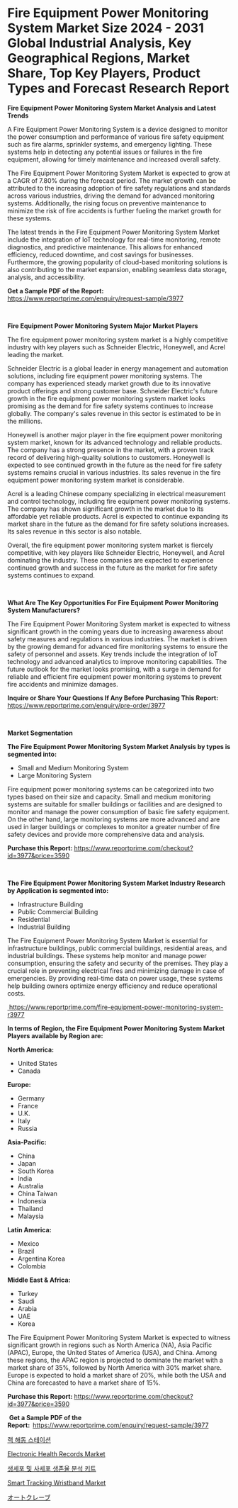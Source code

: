 <p><h1>Fire Equipment Power Monitoring System Market Size 2024 - 2031 Global Industrial Analysis, Key Geographical Regions, Market Share, Top Key Players, Product Types and Forecast Research Report</h1></p><p><strong>Fire Equipment Power Monitoring System Market Analysis and Latest Trends</strong></p>
<p><p>A Fire Equipment Power Monitoring System is a device designed to monitor the power consumption and performance of various fire safety equipment such as fire alarms, sprinkler systems, and emergency lighting. These systems help in detecting any potential issues or failures in the fire equipment, allowing for timely maintenance and increased overall safety.</p><p>The Fire Equipment Power Monitoring System Market is expected to grow at a CAGR of 7.80% during the forecast period. The market growth can be attributed to the increasing adoption of fire safety regulations and standards across various industries, driving the demand for advanced monitoring systems. Additionally, the rising focus on preventive maintenance to minimize the risk of fire accidents is further fueling the market growth for these systems.</p><p>The latest trends in the Fire Equipment Power Monitoring System Market include the integration of IoT technology for real-time monitoring, remote diagnostics, and predictive maintenance. This allows for enhanced efficiency, reduced downtime, and cost savings for businesses. Furthermore, the growing popularity of cloud-based monitoring solutions is also contributing to the market expansion, enabling seamless data storage, analysis, and accessibility.</p></p>
<p><strong>Get a Sample PDF of the Report:&nbsp;</strong> <a href="https://www.reportprime.com/enquiry/request-sample/3977">https://www.reportprime.com/enquiry/request-sample/3977</a></p>
<p>&nbsp;</p>
<p><strong>Fire Equipment Power Monitoring System Major Market Players</strong></p>
<p><p>The fire equipment power monitoring system market is a highly competitive industry with key players such as Schneider Electric, Honeywell, and Acrel leading the market.</p><p>Schneider Electric is a global leader in energy management and automation solutions, including fire equipment power monitoring systems. The company has experienced steady market growth due to its innovative product offerings and strong customer base. Schneider Electric's future growth in the fire equipment power monitoring system market looks promising as the demand for fire safety systems continues to increase globally. The company's sales revenue in this sector is estimated to be in the millions.</p><p>Honeywell is another major player in the fire equipment power monitoring system market, known for its advanced technology and reliable products. The company has a strong presence in the market, with a proven track record of delivering high-quality solutions to customers. Honeywell is expected to see continued growth in the future as the need for fire safety systems remains crucial in various industries. Its sales revenue in the fire equipment power monitoring system market is considerable.</p><p>Acrel is a leading Chinese company specializing in electrical measurement and control technology, including fire equipment power monitoring systems. The company has shown significant growth in the market due to its affordable yet reliable products. Acrel is expected to continue expanding its market share in the future as the demand for fire safety solutions increases. Its sales revenue in this sector is also notable.</p><p>Overall, the fire equipment power monitoring system market is fiercely competitive, with key players like Schneider Electric, Honeywell, and Acrel dominating the industry. These companies are expected to experience continued growth and success in the future as the market for fire safety systems continues to expand.</p></p>
<p>&nbsp;</p>
<p><strong>What Are The Key Opportunities For Fire Equipment Power Monitoring System Manufacturers?</strong></p>
<p><p>The Fire Equipment Power Monitoring System market is expected to witness significant growth in the coming years due to increasing awareness about safety measures and regulations in various industries. The market is driven by the growing demand for advanced fire monitoring systems to ensure the safety of personnel and assets. Key trends include the integration of IoT technology and advanced analytics to improve monitoring capabilities. The future outlook for the market looks promising, with a surge in demand for reliable and efficient fire equipment power monitoring systems to prevent fire accidents and minimize damages.</p></p>
<p><strong>Inquire or Share Your Questions If Any Before Purchasing This Report:</strong> <a href="https://www.reportprime.com/enquiry/pre-order/3977">https://www.reportprime.com/enquiry/pre-order/3977</a></p>
<p>&nbsp;</p>
<p><strong>Market Segmentation</strong></p>
<p><strong>The Fire Equipment Power Monitoring System Market Analysis by types is segmented into:</strong></p>
<p><ul><li>Small and Medium Monitoring System</li><li>Large Monitoring System</li></ul></p>
<p><p>Fire equipment power monitoring systems can be categorized into two types based on their size and capacity. Small and medium monitoring systems are suitable for smaller buildings or facilities and are designed to monitor and manage the power consumption of basic fire safety equipment. On the other hand, large monitoring systems are more advanced and are used in larger buildings or complexes to monitor a greater number of fire safety devices and provide more comprehensive data and analysis.</p></p>
<p><strong>Purchase this Report:&nbsp;</strong><a href="https://www.reportprime.com/checkout?id=3977&price=3590">https://www.reportprime.com/checkout?id=3977&price=3590</a></p>
<p>&nbsp;</p>
<p><strong>The Fire Equipment Power Monitoring System Market Industry Research by Application is segmented into:</strong></p>
<p><ul><li>Infrastructure Building</li><li>Public Commercial Building</li><li>Residential</li><li>Industrial Building</li></ul></p>
<p><p>The Fire Equipment Power Monitoring System Market is essential for infrastructure buildings, public commercial buildings, residential areas, and industrial buildings. These systems help monitor and manage power consumption, ensuring the safety and security of the premises. They play a crucial role in preventing electrical fires and minimizing damage in case of emergencies. By providing real-time data on power usage, these systems help building owners optimize energy efficiency and reduce operational costs.</p></p>
<p><a href="https://www.reportprime.com/fire-equipment-power-monitoring-system-r3977">&nbsp;https://www.reportprime.com/fire-equipment-power-monitoring-system-r3977</a></p>
<p><strong>In terms of Region, the Fire Equipment Power Monitoring System Market Players available by Region are:</strong></p>
<p>
    <p> <strong> North America: </strong>
        <ul>
            <li>United States</li>
            <li>Canada</li>
        </ul>
        </p> 
    <p> <strong> Europe: </strong>
        <ul>
            <li>Germany</li>
            <li>France</li>
            <li>U.K.</li>
            <li>Italy</li>
            <li>Russia</li>
        </ul>
        </p> 
    <p> <strong> Asia-Pacific: </strong>
        <ul>
            <li>China</li>
            <li>Japan</li>
            <li>South Korea</li>
            <li>India</li>
            <li>Australia</li>
            <li>China Taiwan</li>
            <li>Indonesia</li>
            <li>Thailand</li>
            <li>Malaysia</li>
        </ul>
        </p> 
    <p> <strong> Latin America: </strong>
        <ul>
            <li>Mexico</li>
            <li>Brazil</li>
            <li>Argentina Korea</li>
            <li>Colombia</li>
        </ul>
        </p> 
    <p> <strong> Middle East & Africa: </strong>
        <ul>
            <li>Turkey</li>
            <li>Saudi</li>
            <li>Arabia</li>
            <li>UAE</li>
            <li>Korea</li>
        </ul>
    </p>
    </p>
<p><p>The Fire Equipment Power Monitoring System Market is expected to witness significant growth in regions such as North America (NA), Asia Pacific (APAC), Europe, the United States of America (USA), and China. Among these regions, the APAC region is projected to dominate the market with a market share of 35%, followed by North America with 30% market share. Europe is expected to hold a market share of 20%, while both the USA and China are forecasted to have a market share of 15%.</p></p>
<p><strong>Purchase this Report: </strong><a href="https://www.reportprime.com/checkout?id=3977&price=3590">https://www.reportprime.com/checkout?id=3977&price=3590</a></p>
<p>&nbsp;<strong>Get a Sample PDF of the Report:&nbsp;&nbsp;</strong><a href="https://www.reportprime.com/enquiry/request-sample/3977">https://www.reportprime.com/enquiry/request-sample/3977</a></p>
<p><strong></strong></p>
<p><p><a href="https://github.com/jimahmed0511/Market-Research-Report-List-2/blob/main/5874464103644.md">랙 해동 스테이션</a></p><p><a href="https://github.com/juniordelafrance/Market-Research-Report-List-4/blob/main/electronic-health-records-market.md">Electronic Health Records Market</a></p><p><a href="https://github.com/ahmadrevanz10/Market-Research-Report-List-2/blob/main/4169838103646.md">생세포 및 사세포 생존율 분석 키트</a></p><p><a href="https://github.com/rahu1506/Market-Research-Report-List-5/blob/main/smart-tracking-wristband-market.md">Smart Tracking Wristband Market</a></p><p><a href="https://medium.com/@ismaelblick2023/%E3%82%AA%E3%83%BC%E3%83%88%E3%82%AF%E3%83%AC%E3%83%BC%E3%83%96%E7%94%A3%E6%A5%AD%E5%88%86%E6%9E%90%E3%83%AC%E3%83%9D%E3%83%BC%E3%83%88-%E5%BF%9C%E7%94%A8-%E5%9C%B0%E5%9F%9F-%E7%AB%B6%E4%BA%89%E6%88%A6%E7%95%A5%E3%81%AB%E3%82%88%E3%82%8B%E5%B8%82%E5%A0%B4%E8%A6%8F%E6%A8%A1-%E3%82%B7%E3%82%A7%E3%82%A2-%E3%83%88%E3%83%AC%E3%83%B3%E3%83%89-2024%E5%B9%B4-2031%E5%B9%B4-d01cbcbb5951">オートクレーブ</a></p></p>